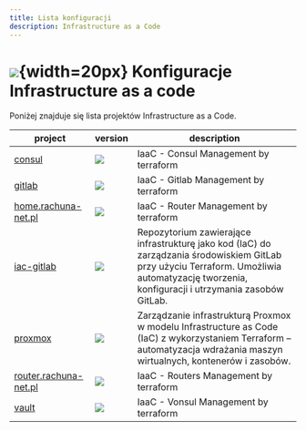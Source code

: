 ```yaml
---
title: Lista konfiguracji
description: Infrastructure as a Code
---
```

# ![](https://gitlab.com/pl.rachuna-net/infrastructure/terraform/modules/gitlab-project/-/raw/main/images/terraform.png){width=20px} Konfiguracje Infrastructure as a code

Poniżej znajduje się lista projektów Infrastructure as a Code.

| project | version | description |
|---------|---------|-------------|
| [consul](https://gitlab.com/pl.rachuna-net/infrastructure/terraform/consul) | ![](https://gitlab.com/pl.rachuna-net/infrastructure/terraform/consul/-/badges/release.svg) | IaaC - Consul Management by terraform |
| [gitlab](https://gitlab.com/pl.rachuna-net/infrastructure/terraform/gitlab) | ![](https://gitlab.com/pl.rachuna-net/infrastructure/terraform/gitlab/-/badges/release.svg) | IaaC - Gitlab Management by terraform |
| [home.rachuna-net.pl](https://gitlab.com/pl.rachuna-net/infrastructure/terraform/home.rachuna-net.pl) | ![](https://gitlab.com/pl.rachuna-net/infrastructure/terraform/home.rachuna-net.pl/-/badges/release.svg) | IaaC - Router Management by terraform |
| [iac-gitlab](https://gitlab.com/pl.rachuna-net/infrastructure/terraform/iac-gitlab) | ![](https://gitlab.com/pl.rachuna-net/infrastructure/terraform/iac-gitlab/-/badges/release.svg) | Repozytorium zawierające infrastrukturę jako kod (IaC) do zarządzania środowiskiem GitLab przy użyciu Terraform. Umożliwia automatyzację tworzenia, konfiguracji i utrzymania zasobów GitLab. |
| [proxmox](https://gitlab.com/pl.rachuna-net/infrastructure/terraform/proxmox) | ![](https://gitlab.com/pl.rachuna-net/infrastructure/terraform/proxmox/-/badges/release.svg) | Zarządzanie infrastrukturą Proxmox w modelu Infrastructure as Code (IaC) z wykorzystaniem Terraform – automatyzacja wdrażania maszyn wirtualnych, kontenerów i zasobów. |
| [router.rachuna-net.pl](https://gitlab.com/pl.rachuna-net/infrastructure/terraform/router.rachuna-net.pl) | ![](https://gitlab.com/pl.rachuna-net/infrastructure/terraform/router.rachuna-net.pl/-/badges/release.svg) | IaaC - Routers Management by terraform |
| [vault](https://gitlab.com/pl.rachuna-net/infrastructure/terraform/vault) | ![](https://gitlab.com/pl.rachuna-net/infrastructure/terraform/vault/-/badges/release.svg) | IaaC - Vonsul Management by terraform |